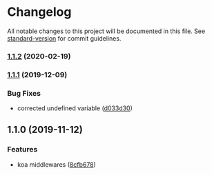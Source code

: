 # Changelog

All notable changes to this project will be documented in this file. See [standard-version](https://github.com/conventional-changelog/standard-version) for commit guidelines.

### [1.1.2](https://github.com/gospime/koa-middlewares/compare/v1.1.1...v1.1.2) (2020-02-19)

### [1.1.1](https://github.com/gospime/koa-middlewares/compare/v1.1.0...v1.1.1) (2019-12-09)


### Bug Fixes

* corrected undefined variable ([d033d30](https://github.com/gospime/koa-middlewares/commit/d033d30db2715b3de5345aaa58d50b744994d4d1))

## 1.1.0 (2019-11-12)


### Features

* koa middlewares ([8cfb678](https://github.com/gospime/koa-middlewares/commit/8cfb678da07139bb6bd7c5e51ca9a5b8510378ae))

